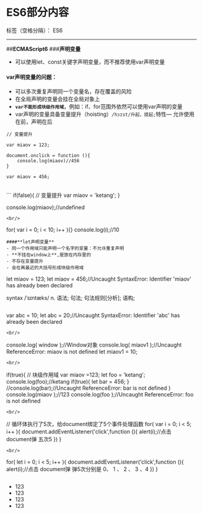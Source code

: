 ﻿# ES6部分内容

标签（空格分隔）： ES6

---

##**ECMAScript6**
###**声明变量**
- 可以使用let、const关键字声明变量，而不推荐使用var声明变量
#### **var声明变量的问题**：
-  可以多次重复声明同一个变量名，存在覆盖的风险
-  在全局声明的变量会挂在全局对象上
-  **`var不能形成块级作用域`**，例如：if、for范围外依然可以使用var声明的变量
-  var声明的变量具备变量提升（hoisting）`/hɔɪst/升起，提起;`特性— 允许使用在前，声明在后
```
// 变量提升

var miaov = 123;

document.onclick = function (){
	console.log(miaov)//456
}

var miaov = 456;
```
<br/>
```
if(false){
    // 变量提升
	var miaov = 'ketang';
}

console.log(miaov);//undefined
```
<br/>
```
for( var i = 0; i < 10; i++ ){}
console.log(i);//10
```
####**let声明变量**
- 同一个作用域只能声明一个名字的变量：不允许重复声明
- **不挂在window上**,是放在内存里的
- 不存在变量提升
- 会在离最近的大括号形成块级作用域 
```
let miaov = 123;
let miaov = 456;//Uncaught SyntaxError: Identifier 'miaov' has already been declared

syntax /ˈsɪntæks/ 
n.	语法; 句法; 句法规则[分析]; 语构;
```
```
var abc = 10;
let abc = 20;//Uncaught SyntaxError: Identifier 'abc' has already been declared
```
<br/>
```
console.log(	window );//Window对象
console.log(	miaov1 );//Uncaught ReferenceError: miaov is not defined 
let miaov1 = 10;
```
<br/>
```
if(true){  // 块级作用域
	var miaov =123;
  	let foo = 'ketang';
  	console.log(foo);//ketang
  	if(true){
  		let bar = 456;
  	}
  	//console.log(bar);//Uncaught ReferenceError: bar is not defined
}
console.log(miaov );//123
console.log(foo );//Uncaught ReferenceError: foo is not defined
```
<br/>
```
// 循环体执行了5次，给document绑定了5个事件处理函数
for( var i = 0; i < 5; i++ ){
	document.addEventListener('click',function 	(){
		alert(i);//点击	document弹 五次5
	})
}
```
<br/>
```
for( let i = 0; i < 5; i++ ){
	document.addEventListener('click',function 	(){
		alert(i);//点击	document弹 弹5次分别是 0、 1 、 2 、 3 、4
	})
}
```
```
<body>
	<ul class="list">
		<li>123</li>
		<li>123</li>
		<li>123</li>
		<li>123</li>
	</ul>
	<script>
		var lis = document.querySelectorAll('.list li');
		/*
		  用let:
			第一次，声明初始的i=0 i++ = 1;
			第2次，重新声明变量i=1 i++ = 2;
			第3次，重新声明变量i=2 i++ = 3;
			第4次，重新声明变量i=3 

			每次循环都会重新声明一个i，这个i的值是上一次循环的最终值，这个最终值作为新的i的初始值
		*/
		for( let i = 0; i < lis.length; i++ ){
			lis[i].onclick = function 	(){
				lis[i].style.background = 'red';	
			}
		}
        //用var声明，可以用函数自执行传参解决
		for( var j = 0; j < lis.length; j++ ){
			(function 	(j){
				lis[j].onclick = function 	(){
					lis[j].style.background = 'red';	
				}		
			})(j);
		}
	</script>
</body>
```
#####**块级作用域**
- let允许创建块级作用域，let声明的变量只在它所在的代码块内有效
```
{
	let a = 10;
	let b = 20;
	console.log(a);//10
	console.log(b);//20
	{
		{
			{
				console.log(a);//10
				console.log(b);//20
			}
		}
	}
}
console.log(a);//Uncaught ReferenceError: a is not defined
```
- 在if中使用：
```
{
  let test = 10;
  var foo = 1;
}

console.log(test) // ReferenceError: miaov is not defined.
console.log(foo) // 1


if(false){
  let test1 = 10;  // 只在这个代码块内有效，形成了块级作用域
  var foo1 = 1;//即使是走不进if里面，还是有了变量提升
}

console.log(test1) // ReferenceError: miaov is not defined.
console.log(foo1) // undefined【变量什么未赋值即为undefined】
```
- 在for中使用,i只能在循环体内使用，循环体外会报错：
```
for (let i = 0; i < 10; i++) {
  // ...
}
console.log(i); // ReferenceError: i is not defined
//如果是用var声明的i，for循环结束之后找到的i就是10
```
####**const 声明常量**
- constant	`[ˈkɑ:nstənt]`adj.持续的; 永恒的; 坚定; 忠实的;n.[数] 常量; 永恒值;
- 同一个作用域只能声明一个名字的常量：不允许重复声明;
- 不挂在window上;
- 不存在常量提升;
- 会在离最近的大括号形成块级作用域
- const声明的是常量/恒量
	- 声明的常量不能重新赋值
	- 声明常量必须赋值
```
const USERS = 6;  // 声明的是常量
USERS = 20;  // 不能重新赋值 Uncaught TypeError: Assignment to constant variable.
```
<br/>
```
let miaov;

miaov = 123;

console.log(miaov);//123
//声明变量必须赋值 
const ketang;  // Uncaught SyntaxError: Missing initializer in const declaration
```
- 如果赋的值是引用类型，那么可以通过变量来修改引用类型的值：
```
const test = {};
test.a = 1;
test.b = 2;
console.log(test);  // {a: 1, b: 2}
```
####**总结let和const**
- 总结let和const:
    - 声明的变量不具备变量提升（hoisting）特性
    - 只在声明所在的块级作用域内有效
    - 不允许重复声明
    - 暂时性死区（TDZ`temporal dead zone`）所声明的变量绑定在定义的区域，使用let命令声明变量之前，该变量都是不可用的
    - const 在声明时必须被赋值值    
```
function fn(miaov){  // 形参就是声明局部变量，不能重复声明
	/*let miaov  = 10;
	console.log(miaov);////Uncaught SyntaxError: Identifier 'miaov' has already been declared
	*/

	// 总之，在代码块内，使用let/const命令声明变量/常量之前，该变量/常量都是不可用的。这在语法上，称为“暂时性死区”（temporal dead zone，简称 TDZ）
	// 只能在变量声明之后才能使用
	ketang = 10; 
	console.log(	ketang );//10
	let ketang;//写到这行，ketang=10 那行就会报错 Uncaught ReferenceError: ketang is not defined
}

fn(1)
```
###**解构赋值**
####**数组的结构赋值**
```
function test(){
    return [1,2,3,4];
}

var [a,b] = test();
console.log(a,b); // 1,2
```
test函数执行后，返回的是一个数组。取数组前两个值分别存在变量中，根据解构赋值的规则，在左侧声明变量，放在中括号中，会把右边数组中的值一一对应赋值给左边的变量。

####**对象的解构赋值**
```
let o = {miaov:1,ketang:2,foo:3,abc:10,k:'leo'};
// ，没有与之对应的属性，赋一个默认值
// 用A:B 把A对用的值赋值给变量B，不能使用A，要使用B。
let {ketang,miaov,foo,abc=12345,k:user="momo"} = o;  

console.log(abc);//10
console.log(k);//Uncaught ReferenceError: k is not defined
console.log(user);//momo
```
<br/>
```
function test1(){
    return {a:1,b:2,c:3};
}

var {a,b} = test();
console.log(a,b); // 1,2
```
test1函数执行后，返回的是一个对象。分别取出对象中属性为a和b的值，根据解构赋值的规则，在左侧声明变量，放在大括号中，变量名要和属性名保持一致。

####**函数参数的解构赋值**
```
function test({a,b}){
    console.log(a,b);//1,2
}

test({a:1,b:2,c:3})
```
在形参中定义变量，得到实参对象指定的属性。
####**默认值**
可以给变量设置默认值和另声明一个变量
```
var {a:otherVar,b,d=11111} = {a:1,b:2,c:3};
console.log(d); // 11111【11111是默认值，在解构的对象中有d属性，就去拿的d属性的值，没有就是默认设置的11111；d属性的值是null，找到的还是null；如果d属性的值原本是undefined占位，那最后d解构赋值的是默认值11111】
console.log(otherVar); // 1
console.log(a); // Uncaught ReferenceError: a is not defined
```
- 使用 等号`=`给变量赋一个默认值，如果右边对象中没有与之对应的属性，则按默认值来。
- 使用`:`重新声明一个变量，会把匹配到的a的值赋给新的变量otherVar，此时在外面使用时候，不能使用a。
- 也可以连着一起使用：
```
var {a,b,d:foo='默认值'} = {a:1,b:2,c:3};
console.log(foo); // '默认值'
```
###**箭头函数 Arrow Functions**
在ES6中，箭头函数就是函数的一种**简写形式**,允许使用“箭头”（=>）**定义函数**。
```
=> "箭头"
	使用“箭头”（=>）定义函数
```
之前声明函数：
```
function foo(){
    return 1;
}
```
改造为箭头函数:
```
let foo = () => 1;
```
####**箭头函数的参数**
上面使用“箭头”（=>）定义的函数，左侧的()包裹函数的形参，如果定义的函数**没有形参**或者**多个形参**，一定要使用括号：
```
// 没有参数，要使用()
let test = () => 1;

// 多个参数，要使用()
let foo = (a,b) => a + b;
let bar = (a,b,c) => a + b + c;
```
如果只有**一个形参**，可以省略括号：
```
let foo = a => a;
```
####**箭头函数return返回值**
“箭头”（=>）的右侧是函数体代码，会在函数执行后作为函数的返回值，不需要显示的使用return:
```
let foo = (a,b) => a + b;
console.log(foo(1,2)); // 3
```
```
let arr = [1,2,3];  
let newArr = arr.map(item => item * 2);
console.log(newArr); // [2,4,6]
```
有多行代码，可以写在一对{}中，手动调用return返回值:
```
let foo = (a,b) => {
    console.log(a)
    console.log(b)
    return a + b; 
}
```
当要返回的是对象时，又不想手动调用return，记得加上()保证是一个对象整体，而不被误以为是函数体：
```
var obj = () => ({a:1,b:2})
console.log(obj());  // {a:1,b:2}
```
####**箭头函数中this指向**
- 函数的this是在调用的时候决定this的值
- 箭头函数，绑定的是所定义时在的作用域的this
    - 箭头函数内的this，绑定定义时所在的作用域的this，并不是在调用时候决定this的指向。
```
document.onclick = function (){
    setTimeout(function (){
        console.log(this); // 定时器执行的函数，在非严格模式下this指向window  
    },1000) 
}
```
<br/>
```
let o = {
	fn:function (){
		console.log(this);	//对象o
	},
	f: () => {
		console.log(this);//window
	}
}

o.fn();
o.f();
```
如果要在setTimeout中使用点击时的元素，通常需要存一个变量。
```
document.onclick = function (){
    var that = this;
    setTimeout(function (){
        console.log(that); // that变量存的就是触发事件的元素document
    },1000) 
}
```
如果使用箭头函数，一切将会变得非常简单：
```
document.onclick = function (){
    setTimeout( () => {
        console.log(this); //document
    },1000) 
}
```
箭头函数是在事件处理函数中定义，事件处理函数this指向的是触发事件的元素，所以这个this，也就是触发事件的元素。
####**使用箭头函数的特性**：
- 函数体内的this值，绑定定义时所在的作用域的this
- 不可以当作构造函数
- 不可以使用arguments对象
```
//把上一个例子都换成箭头函数的写法
document.onclick = () => setTimeout( () => {
        console.log(this); //this指向Window，这个大括号里面找this没有找到，向外找，就是全局，全局的this指向window
},1000)  
```
<br/>
```

function fn(){
	console.log(arguments)//Arguments(5) [1, 2, 3, 4, 5, callee: ƒ, Symbol(Symbol.iterator): ƒ]
}
fn(1,2,3,4,5)


let f = () => {
	// 箭头函数中没有arguments
	console.log(arguments);  //Uncaught ReferenceError: arguments is not defined
}
f(1,2,3,4,5);
```





